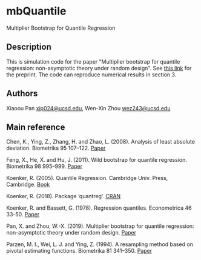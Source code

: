 # mbQuantile

Multiplier Bootstrap for Quantile Regression

## Description

This is simulation code for the paper "Multiplier bootstrap for quantile regression: non-asymptotic theory under random design". See [this link](https://www.math.ucsd.edu/~xip024/QR_Boot.pdf) for the preprint. The code can reproduce numerical results in section 3.

## Authors

Xiaoou Pan <xip024@ucsd.edu>, Wen-Xin Zhou <wez243@ucsd.edu> 

## Main reference

Chen, K., Ying, Z., Zhang, H. and Zhao, L. (2008). Analysis of least absolute deviation. Biometrika 95 107–122. [Paper](https://academic.oup.com/biomet/article-abstract/95/1/107/219099)

Feng, X., He, X. and Hu, J. (2011). Wild bootstrap for quantile regression. Biometrika 98 995–999. [Paper](https://academic.oup.com/biomet/article-abstract/98/4/995/234840)

Koenker, R. (2005). Quantile Regression. Cambridge Univ. Press, Cambridge. [Book](https://www.cambridge.org/core/books/quantile-regression/C18AE7BCF3EC43C16937390D44A328B1)

Koenker, R. (2018). Package ‘quantreg’. [CRAN](https://cran.r-project.org/web/packages/quantreg/index.html)

Koenker, R. and Bassett, G. (1978). Regression quantiles. Econometrica 46 33-50. [Paper](https://www.jstor.org/stable/1913643?seq=1#metadata_info_tab_contents)

Pan, X. and Zhou, W.-X. (2019). Multiplier bootstrap for quantile regression: non-asymptotic theory under random design. [Paper](https://www.math.ucsd.edu/~xip024/QR_Boot.pdf)

Parzen, M. I., Wei, L. J. and Ying, Z. (1994). A resampling method based on pivotal estimating functions. Biometrika 81 341–350. [Paper](https://academic.oup.com/biomet/article-abstract/81/2/341/468184)

